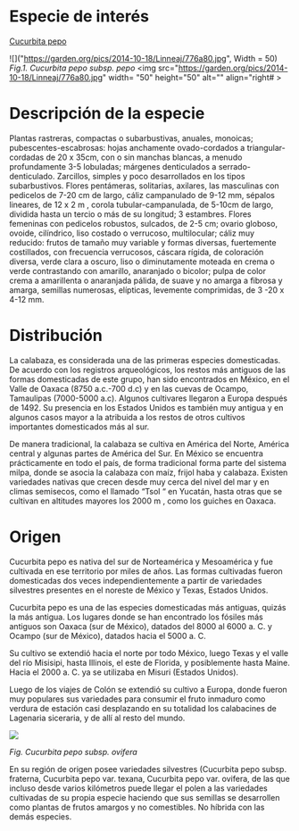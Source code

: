 # Especie de interés 
 [Cucurbita pepo](http://www.conabio.gob.mx/conocimiento/bioseguridad/pdf/20870_sg7.pdf)

![]("https://garden.org/pics/2014-10-18/Linneaj/776a80.jpg", Width = 50)
*Fig.1. Cucurbita pepo subsp. pepo*
<img src="https://garden.org/pics/2014-10-18/Linneaj/776a80.jpg" width= "50" height="50" alt="" align="right# >
# **Descripción de la especie**

Plantas rastreras, compactas o subarbustivas, anuales, monoicas; pubescentes-escabrosas: hojas anchamente ovado-cordados a triangular-cordadas de 20 x 35cm, con o sin manchas blancas, a menudo profundamente 3-5 lobuladas; márgenes denticulados a serrado-denticulado. Zarcillos, simples y poco desarrollados en los tipos subarbustivos. Flores pentámeras, solitarias, axilares, las masculinas con pedicelos de 7-20 cm de largo, cáliz campanulado de 9-12 mm, sépalos lineares, de 12 x 2 m , corola tubular-campanulada, de 5-10cm de largo, dividida hasta un tercio o más de su longitud; 3 estambres. Flores femeninas con pedicelos robustos, sulcados, de 2-5 cm; ovario globoso, ovoide, cilíndrico, liso costado o verrucoso, multilocular; cáliz muy reducido: frutos de tamaño muy variable y formas diversas, fuertemente costillados, con frecuencia verrucosos, cáscara rígida, de coloración diversa, verde clara a oscuro, liso o diminutamente moteada en crema o verde contrastando con amarillo, anaranjado o bicolor; pulpa de color crema a amarillenta o anaranjada pálida, de suave y no amarga a fibrosa y amarga, semillas numerosas, elípticas, levemente comprimidas, de 3 -20 x 4-12 mm.

# **Distribución**

La calabaza, es considerada una de las primeras especies domesticadas. De acuerdo con los registros arqueológicos, los restos más antiguos de las formas domesticadas de este grupo, han sido encontrados en México, en el Valle de Oaxaca (8750 a.c.-700 d.c) y en las cuevas de Ocampo, Tamaulipas (7000-5000 a.c). Algunos cultivares llegaron a Europa después de 1492. Su presencia en los Estados Unidos es también muy antigua y en algunos casos mayor a la atribuida a los restos de otros cultivos importantes domesticados más al sur.​

De manera tradicional, la calabaza se cultiva en América del Norte, América central y algunas partes de América del Sur. En México se encuentra prácticamente en todo el país, de forma tradicional forma parte del sistema milpa, donde se asocia la calabaza con maíz, frijol haba y calabaza. Existen variedades nativas que crecen desde muy cerca del nivel del mar y en climas semisecos, como el llamado “Tsol “ en Yucatán, hasta otras que se cultivan en altitudes mayores los 2000 m , como los guiches en Oaxaca.

# **Origen**

Cucurbita pepo es nativa del sur de Norteamérica y Mesoamérica​ y fue cultivada en ese territorio por miles de años. Las formas cultivadas fueron domesticadas dos veces independientemente a partir de variedades silvestres presentes en el noreste de México​ y Texas, Estados Unidos.​

Cucurbita pepo es una de las especies domesticadas más antiguas, quizás la más antigua. Los lugares donde se han encontrado los fósiles más antiguos son Oaxaca (sur de México), datados del 8000 al 6000 a. C. y Ocampo (sur de México), datados hacia el 5000 a. C.​

Su cultivo se extendió hacia el norte por todo México, luego Texas y el valle del río Misisipi, hasta Illinois, el este de Florida, y posiblemente hasta Maine.
Hacia el 2000 a. C. ya se utilizaba en Misuri (Estados Unidos).​

Luego de los viajes de Colón se extendió su cultivo a Europa, donde fueron muy populares sus variedades para consumir el fruto inmaduro como verdura de estación casi desplazando en su totalidad los calabacines de Lagenaria siceraria, y de allí al resto del mundo.​​

![](https://upload.wikimedia.org/wikipedia/commons/4/49/Goards.jpg)

*Fig. Cucurbita pepo subsp. ovifera*

En su región de origen posee variedades silvestres (Cucurbita pepo subsp. fraterna, Cucurbita pepo var. texana,​ Cucurbita pepo var. ovifera,  de las que incluso desde varios kilómetros puede llegar el polen a las variedades cultivadas de su propia especie haciendo que sus semillas se desarrollen como plantas de frutos amargos y no comestibles. No híbrida con las demás especies.

